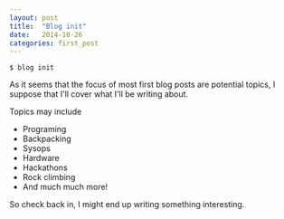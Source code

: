 ```yaml
---
layout: post
title:  "Blog init"
date:   2014-10-26
categories: first_post
---
```


`$ blog init`

As it seems that the focus of most first blog posts are potential topics,
I suppose that I'll cover what I'll be writing about.

Topics may include

* Programing
* Backpacking
* Sysops
* Hardware
* Hackathons
* Rock climbing
* And much much more!

So check back in, I might end up writing something interesting.
